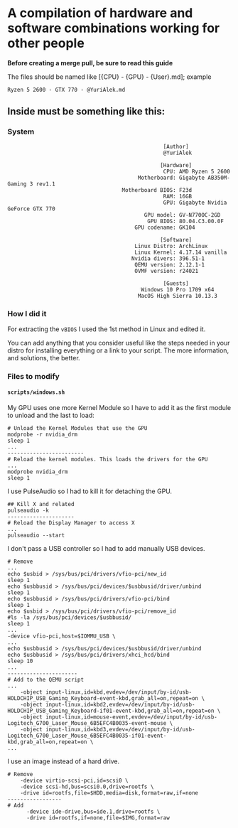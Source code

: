 # A compilation of hardware and software combinations working for other people

**Before creating a merge pull, be sure to read this guide**

The files should be named like [{CPU} - {GPU} - {User}.md]; example
```
Ryzen 5 2600 - GTX 770 - @YuriAlek.md
```

## Inside must be something like this:
### System
```
                                                 [Author]
                                                 @YuriAlek

                                                [Hardware]
                                                 CPU: AMD Ryzen 5 2600
                                         Motherboard: Gigabyte AB350M-Gaming 3 rev1.1
                                    Motherboard BIOS: F23d
                                                 RAM: 16GB
                                                 GPU: Gigabyte Nvidia GeForce GTX 770
                                           GPU model: GV-N770OC-2GD
                                            GPU BIOS: 80.04.C3.00.0F
                                        GPU codename: GK104

                                                [Software]
                                        Linux Distro: ArchLinux
                                        Linux Kernel: 4.17.14 vanilla
                                       Nvidia divers: 396.51-1
                                        QEMU version: 2.12.1-1
                                        OVMF version: r24021

                                                 [Guests]
                                          Windows 10 Pro 1709 x64
                                         MacOS High Sierra 10.13.3
```

### How I did it
For extracting the `vBIOS` I used the 1st method in Linux and edited it.

You can add anything that you consider useful like the steps needed in your distro for installing everything or a link to your script. The more information, and solutions, the better.

### Files to modify
#### `scripts/windows.sh`
My GPU uses one more Kernel Module so I have to add it as the first module to unload and the last to load:
```
# Unload the Kernel Modules that use the GPU
modprobe -r nvidia_drm
sleep 1
...
------------------------
# Reload the kernel modules. This loads the drivers for the GPU
...
modprobe nvidia_drm
sleep 1
```

I use PulseAudio so I had to kill it for detaching the GPU.
```
## Kill X and related
pulseaudio -k
---------------------
# Reload the Display Manager to access X
...
pulseaudio --start
```

I don't pass a USB controller so I had to add manually USB devices.
```
# Remove
...
echo $usbid > /sys/bus/pci/drivers/vfio-pci/new_id
sleep 1
echo $usbbusid > /sys/bus/pci/devices/$usbbusid/driver/unbind
sleep 1
echo $usbbusid > /sys/bus/pci/drivers/vfio-pci/bind
sleep 1
echo $usbid > /sys/bus/pci/drivers/vfio-pci/remove_id
#ls -la /sys/bus/pci/devices/$usbbusid/
sleep 1
...
-device vfio-pci,host=$IOMMU_USB \
...
echo $usbbusid > /sys/bus/pci/devices/$usbbusid/driver/unbind
echo $usbbusid > /sys/bus/pci/drivers/xhci_hcd/bind
sleep 10
...
----------------------
# Add to the QEMU script
...
    -object input-linux,id=kbd,evdev=/dev/input/by-id/usb-HOLDCHIP_USB_Gaming_Keyboard-event-kbd,grab_all=on,repeat=on \
    -object input-linux,id=kbd2,evdev=/dev/input/by-id/usb-HOLDCHIP_USB_Gaming_Keyboard-if01-event-kbd,grab_all=on,repeat=on \
    -object input-linux,id=mouse-event,evdev=/dev/input/by-id/usb-Logitech_G700_Laser_Mouse_6B5EFC4B0035-event-mouse \
    -object input-linux,id=kbd3,evdev=/dev/input/by-id/usb-Logitech_G700_Laser_Mouse_6B5EFC4B0035-if01-event-kbd,grab_all=on,repeat=on \
...
```

I use an image instead of a hard drive.
```
# Remove
    -device virtio-scsi-pci,id=scsi0 \
    -device scsi-hd,bus=scsi0.0,drive=rootfs \
    -drive id=rootfs,file=$HDD,media=disk,format=raw,if=none
-----------------
# Add
	  -device ide-drive,bus=ide.1,drive=rootfs \
	  -drive id=rootfs,if=none,file=$IMG,format=raw
```
